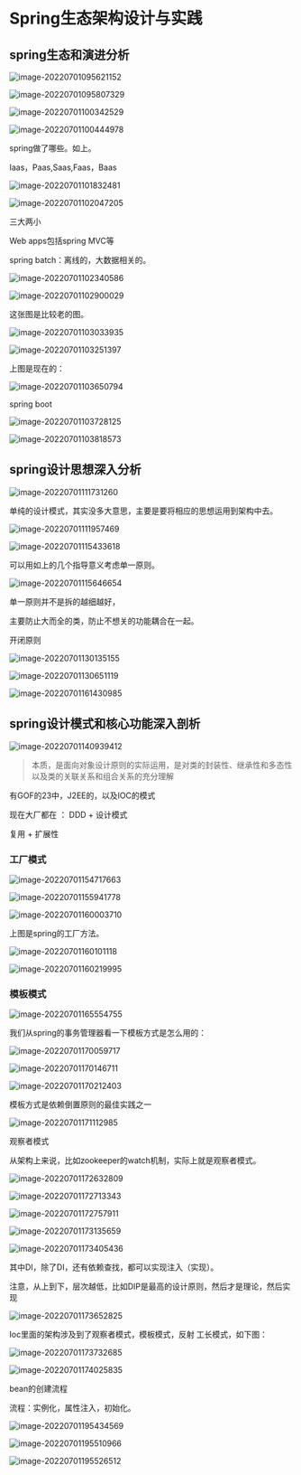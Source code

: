 # **Spring生态架构设计与实践**

## spring生态和演进分析

![image-20220701095621152](NXP7架构师-Spring生态架构.assets/image-20220701095621152.png)



![image-20220701095807329](NXP7架构师-Spring生态架构.assets/image-20220701095807329.png)

![image-20220701100342529](NXP7架构师-Spring生态架构.assets/image-20220701100342529.png)



![image-20220701100444978](NXP7架构师-Spring生态架构.assets/image-20220701100444978.png)

spring做了哪些。如上。







Iaas，Paas,Saas,Faas，Baas

![image-20220701101832481](NXP7架构师-Spring生态架构.assets/image-20220701101832481.png)



![image-20220701102047205](NXP7架构师-Spring生态架构.assets/image-20220701102047205.png)



三大两小

Web apps包括spring MVC等

spring batch：离线的，大数据相关的。

![image-20220701102340586](NXP7架构师-Spring生态架构.assets/image-20220701102340586.png)





![image-20220701102900029](NXP7架构师-Spring生态架构.assets/image-20220701102900029.png)

这张图是比较老的图。

![image-20220701103033935](NXP7架构师-Spring生态架构.assets/image-20220701103033935.png)



![image-20220701103251397](NXP7架构师-Spring生态架构.assets/image-20220701103251397.png)

上图是现在的：



![image-20220701103650794](NXP7架构师-Spring生态架构.assets/image-20220701103650794.png)

spring boot

![image-20220701103728125](NXP7架构师-Spring生态架构.assets/image-20220701103728125.png)



![image-20220701103818573](NXP7架构师-Spring生态架构.assets/image-20220701103818573.png)





## spring设计思想深入分析

![image-20220701111731260](NXP7架构师-Spring生态架构.assets/image-20220701111731260.png)

单纯的设计模式，其实没多大意思，主要是要将相应的思想运用到架构中去。



![image-20220701111957469](NXP7架构师-Spring生态架构.assets/image-20220701111957469.png)

![image-20220701115433618](NXP7架构师-Spring生态架构.assets/image-20220701115433618.png)

可以用如上的几个指导意义考虑单一原则。

![image-20220701115646654](NXP7架构师-Spring生态架构.assets/image-20220701115646654.png)



单一原则并不是拆的越细越好，

主要防止大而全的类，防止不想关的功能耦合在一起。

开闭原则

![image-20220701130135155](NXP7架构师-Spring生态架构.assets/image-20220701130135155.png)



![image-20220701130651119](NXP7架构师-Spring生态架构.assets/image-20220701130651119.png)



![image-20220701161430985](NXP7架构师-Spring生态架构.assets/image-20220701161430985.png)











## spring设计模式和核心功能深入剖析



![image-20220701140939412](NXP7架构师-Spring生态架构.assets/image-20220701140939412.png)



> 本质，是面向对象设计原则的实际运用，是对类的封装性、继承性和多态性以及类的关联关系和组合关系的充分理解



有GOF的23中，J2EE的，以及IOC的模式

现在大厂都在 ： DDD + 设计模式

复用 + 扩展性



### 工厂模式

![image-20220701154717663](NXP7架构师-Spring生态架构.assets/image-20220701154717663.png)

 	

![image-20220701155941778](NXP7架构师-Spring生态架构.assets/image-20220701155941778.png)



![image-20220701160003710](NXP7架构师-Spring生态架构.assets/image-20220701160003710.png)

上图是spring的工厂方法。

![image-20220701160101118](NXP7架构师-Spring生态架构.assets/image-20220701160101118.png)



![image-20220701160219995](NXP7架构师-Spring生态架构.assets/image-20220701160219995.png)





### 模板模式

![image-20220701165554755](NXP7架构师-Spring生态架构.assets/image-20220701165554755.png)



我们从spring的事务管理器看一下模板方式是怎么用的：

![image-20220701170059717](NXP7架构师-Spring生态架构.assets/image-20220701170059717.png)



![image-20220701170146711](NXP7架构师-Spring生态架构.assets/image-20220701170146711.png)



![image-20220701170212403](NXP7架构师-Spring生态架构.assets/image-20220701170212403.png)

模板方式是依赖倒置原则的最佳实践之一



![image-20220701171112985](NXP7架构师-Spring生态架构.assets/image-20220701171112985.png)

观察者模式

从架构上来说，比如zookeeper的watch机制，实际上就是观察者模式。

![image-20220701172632809](NXP7架构师-Spring生态架构.assets/image-20220701172632809.png)

![image-20220701172713343](NXP7架构师-Spring生态架构.assets/image-20220701172713343.png)



![image-20220701172757911](NXP7架构师-Spring生态架构.assets/image-20220701172757911.png)





![image-20220701173135659](NXP7架构师-Spring生态架构.assets/image-20220701173135659.png)



![image-20220701173405436](NXP7架构师-Spring生态架构.assets/image-20220701173405436.png)



其中DI，除了DI，还有依赖查找，都可以实现注入（实现）。

注意，从上到下，层次越低，比如DIP是最高的设计原则，然后才是理论，然后实现

![image-20220701173652825](NXP7架构师-Spring生态架构.assets/image-20220701173652825.png)

Ioc里面的架构涉及到了观察者模式，模板模式，反射 工长模式，如下图：



![image-20220701173732685](NXP7架构师-Spring生态架构.assets/image-20220701173732685.png)



![image-20220701174025835](NXP7架构师-Spring生态架构.assets/image-20220701174025835.png)

bean的创建流程

流程：实例化，属性注入，初始化。

![image-20220701195434569](NXP7架构师-Spring生态架构.assets/image-20220701195434569.png)



![image-20220701195510966](NXP7架构师-Spring生态架构.assets/image-20220701195510966.png)



![image-20220701195526512](NXP7架构师-Spring生态架构.assets/image-20220701195526512.png)


